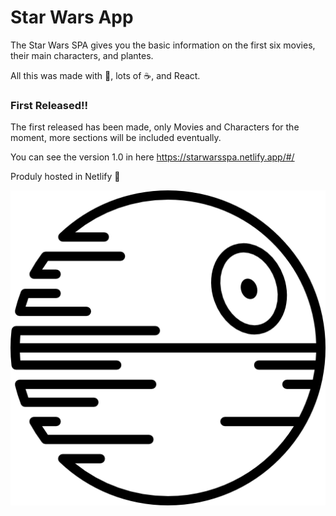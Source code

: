 # Star Wars App

The Star Wars SPA gives you the basic information on the first six movies, their main characters, and plantes.

All this was made with 💛, lots of ☕, and React. 

### First Released!!

The first released has been made, only Movies and Characters for the moment, more sections will be included eventually. 

You can see the version 1.0 in here <https://starwarsspa.netlify.app/#/>

Produly hosted in Netlify 💚

![Logo for the page](./public/images/icon_for_tab.png)
